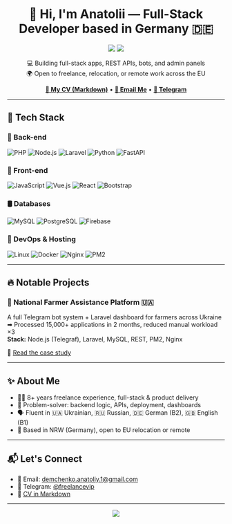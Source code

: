 <h1 align="center">👋 Hi, I'm Anatolii — Full-Stack Developer based in Germany 🇩🇪</h1>

<p align="center">
  <img src="https://img.shields.io/badge/Freelancer-8%2B_Years-success?style=flat-square&logo=freelancer" />
  <img src="https://img.shields.io/badge/Available-Remote_&_On_Site-blue?style=flat-square&logo=telegram" />
</p>

<p align="center">
  💻 Building full-stack apps, REST APIs, bots, and admin panels<br />
  🌍 Open to freelance, relocation, or remote work across the EU
</p>

<p align="center">
  <a href="https://github.com/freelancevip/cv/blob/main/README.md"><strong>📄 My CV (Markdown)</strong></a> •
  <a href="mailto:demchenko.anatoliy.1@gmail.com"><strong>📧 Email Me</strong></a> •
  <a href="https://t.me/freelancevip"><strong>💬 Telegram</strong></a>
</p>

---

## 🚀 Tech Stack

### 🧠 Back-end
![PHP](https://img.shields.io/badge/php-%23777BB4.svg?style=for-the-badge&logo=php&logoColor=white)
![Node.js](https://img.shields.io/badge/node.js-339933?style=for-the-badge&logo=nodedotjs&logoColor=white)
![Laravel](https://img.shields.io/badge/Laravel-FF2D20?style=for-the-badge&logo=laravel&logoColor=white)
![Python](https://img.shields.io/badge/python-3776AB?style=for-the-badge&logo=python&logoColor=white)
![FastAPI](https://img.shields.io/badge/FastAPI-005571?style=for-the-badge&logo=fastapi)

### 🎨 Front-end
![JavaScript](https://img.shields.io/badge/javascript-F7DF1E?style=for-the-badge&logo=javascript&logoColor=black)
![Vue.js](https://img.shields.io/badge/vuejs-4FC08D?style=for-the-badge&logo=vue.js&logoColor=white)
![React](https://img.shields.io/badge/react-20232A?style=for-the-badge&logo=react&logoColor=61DAFB)
![Bootstrap](https://img.shields.io/badge/bootstrap-563D7C?style=for-the-badge&logo=bootstrap&logoColor=white)

### 🛢️ Databases
![MySQL](https://img.shields.io/badge/MySQL-00000F?style=for-the-badge&logo=mysql&logoColor=white)
![PostgreSQL](https://img.shields.io/badge/PostgreSQL-316192?style=for-the-badge&logo=postgresql&logoColor=white)
![Firebase](https://img.shields.io/badge/Firebase-FFCA28?style=for-the-badge&logo=firebase&logoColor=black)

### 🐧 DevOps & Hosting
![Linux](https://img.shields.io/badge/linux-FCC624?style=for-the-badge&logo=linux&logoColor=black)
![Docker](https://img.shields.io/badge/docker-2496ED?style=for-the-badge&logo=docker&logoColor=white)
![Nginx](https://img.shields.io/badge/nginx-009639?style=for-the-badge&logo=nginx&logoColor=white)
![PM2](https://img.shields.io/badge/PM2-2B037A?style=for-the-badge&logo=npm)

---

## 🔥 Notable Projects

### 🧾 National Farmer Assistance Platform 🇺🇦
A full Telegram bot system + Laravel dashboard for farmers across Ukraine  
➡ Processed 15,000+ applications in 2 months, reduced manual workload ×3  
**Stack:** Node.js (Telegraf), Laravel, MySQL, REST, PM2, Nginx

📂 [Read the case study](https://github.com/freelancevip/freelancevip/blob/main/case-studies/README.md)

---

## ✨ About Me

- 👨‍💻 8+ years freelance experience, full-stack & product delivery
- 🧩 Problem-solver: backend logic, APIs, deployment, dashboards
- 🗣️ Fluent in 🇺🇦 Ukrainian, 🇷🇺 Russian, 🇩🇪 German (B2), 🇬🇧 English (B1)
- 🏡 Based in NRW (Germany), open to EU relocation or remote

---

## 📬 Let's Connect

- 📧 Email: [demchenko.anatoliy.1@gmail.com](mailto:demchenko.anatoliy.1@gmail.com)
- 💬 Telegram: [@freelancevip](https://t.me/freelancevip)
- 🧾 [CV in Markdown](https://github.com/freelancevip/cv/blob/main/README.md)

---

<p align="center">
  <img src="https://komarev.com/ghpvc/?username=freelancevip&label=Profile%20Views&color=0e75b6&style=flat" />
</p>
